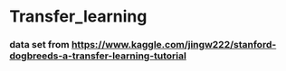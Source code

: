# Transfer_learning

### data set from https://www.kaggle.com/jingw222/stanford-dogbreeds-a-transfer-learning-tutorial
